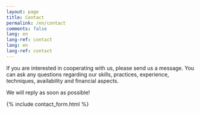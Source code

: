 ```yaml
---
layout: page
title: Contact
permalink: /en/contact
comments: false
lang: en
lang-ref: contact
lang: en
lang-ref: contact
---
```


<form action="https://formspree.io/f/xayaakdw" method="POST">    
<p class="mb-4">If you are interested in cooperating with us, please send us a message. 
You can ask any questions regarding our skills, practices, experience, techniques, availability and financial aspects.</p>
<p class="mb-4">We will reply as soon as possible!</p>

{% include contact_form.html %}